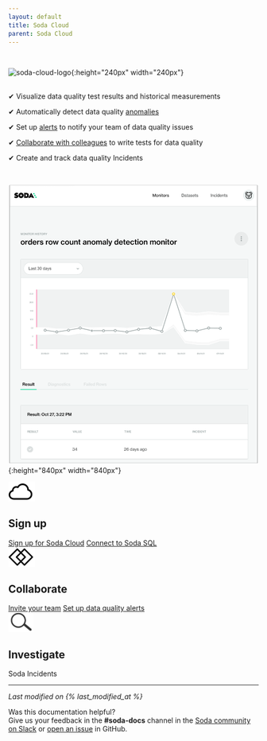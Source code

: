 ```yaml
---
layout: default
title: Soda Cloud
parent: Soda Cloud
---
```

<br />

![soda-cloud-logo](/assets/images/soda-cloud-logo.png){:height="240px" width="240px"}
<br />
<br />

<p>&#10004;  Visualize data quality test results and historical measurements<br /></p>
<p>&#10004;  Automatically detect data quality <a href="https://docs.soda.io/soda-cloud/anomaly-detection.html">anomalies</a><br /></p>
<p>&#10004;  Set up <a href="https://docs.soda.io/soda-cloud/monitors.html">alerts</a> to notify your team of data quality issues<br /></p>
<p>&#10004;  <a href="https://docs.soda.io/soda-cloud/collaborate.html">Collaborate with colleagues</a> to write tests for data quality<br /></p>
<p>&#10004;  Create and track data quality Incidents<br /></p>
<br />

![soda-cloud-overview1](/assets/images/soda-cloud-overview1.png){:height="840px" width="840px"}

<div class="docs-html-content">
    <section class="docs-section" style="padding-top:0">
        <div class="docs-section-row">
            <div class="docs-grid-3cols">
                <div>
                    <img src="/assets/images/icons/icon-cloud@2x.png" width="54" height="40">
                    <h2>Sign up</h2>
                    <a href="https://cloud.soda.io/signup" target="_blank">Sign up for Soda Cloud</a>
                    <a href="/soda-cloud/connect_to_cloud.html" target="_blank">Connect to Soda SQL</a>
                </div>
                 <div>
                    <img src="/assets/images/icons/icon-collaboration@2x.png" width="54" height="40">
                    <h2>Collaborate</h2>
                    <a href="/soda-cloud/collaborate.html#invite-your-team-members">Invite your team</a>
                    <a href="/soda-cloud/monitors.html">Set up data quality alerts</a>
                </div>
                 <div>
                    <img src="/assets/images/icons/icon-investigate.png" width="50" height="40">
                    <h2>Investigate</h2>
                    Soda Incidents
                </div>
            </div>
        </div>        
    </section>
</div>

---
*Last modified on {% last_modified_at %}*

Was this documentation helpful? <br /> Give us your feedback in the **#soda-docs** channel in the <a href="http://community.soda.io/slack" target="_blank"> Soda community on Slack</a> or <a href="https://github.com/sodadata/docs/issues/new" target="_blank">open an issue</a> in GitHub.